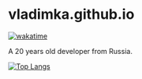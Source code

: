 # vladimka.github.io

[![wakatime](https://wakatime.com/badge/user/6212df7a-f4e4-4e63-bf29-4a489e8f5bb2.svg)](https://wakatime.com/@6212df7a-f4e4-4e63-bf29-4a489e8f5bb2)

A 20 years old developer from Russia.

[![Top Langs](https://github-readme-stats.vercel.app/api/top-langs/?username=anuraghazra&layout=compact)](https://github.com/anuraghazra/github-readme-stats)